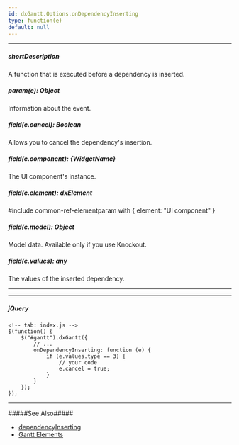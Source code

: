 ```yaml
---
id: dxGantt.Options.onDependencyInserting
type: function(e)
default: null
---
```

---
##### shortDescription
A function that is executed before a dependency is inserted.

##### param(e): Object
Information about the event.

##### field(e.cancel): Boolean
Allows you to cancel the dependency's insertion.

##### field(e.component): {WidgetName}
The UI component's instance.

##### field(e.element): dxElement
#include common-ref-elementparam with { element: "UI component" }

##### field(e.model): Object
Model data. Available only if you use Knockout.

##### field(e.values): any
The values of the inserted dependency.

---

---

##### jQuery

    <!-- tab: index.js -->
    $(function() {
        $("#gantt").dxGantt({
            // ...
            onDependencyInserting: function (e) {
                if (e.values.type == 3) {
                    // your code
                    e.cancel = true;
                }
            }
        });
    }); 

---

#####See Also#####
- [dependencyInserting](/Documentation/ApiReference/UI_Widgets/dxGantt/Events/#dependencyInserting)
- [Gantt Elements](/Documentation/Guide/Widgets/Gantt/Gantt_Elements/)
